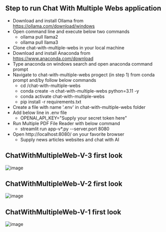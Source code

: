## Step to run Chat With Multiple Webs application
- Download and install Ollama from https://ollama.com/download/windows
- Open command line and execute below two commands
    * ollama pull llama2
    * ollama pull llama3
- Clone chat-with-multiple-webs in your local machine
- Download and install Anaconda from https://www.anaconda.com/download
- Type anaconda on windows search and open anaconda command prompt
- Navigate to chat-with-multiple-webs progect (in step 1) from conda prompt and/by follow below commands
    * cd <basepath>/chat-with-multiple-webs
    * conda create -n chat-with-multiple-webs python=3.11 -y
    * conda activate chat-with-multiple-webs
    * pip install -r requirements.txt
- Create a file with name '.env' in chat-with-multiple-webs folder
- Add below line in .env file
    * OPENAI_API_KEY="Supply your secret token here"
- Run Multiple PDF File Reader with below command
    * streamlit run app-v*.py --server.port 8080
- Open http://localhost:8080/ on your favorite browser
    * Supply news articles websites and chat with AI

## ChatWithMultipleWeb-V-3 first look
![image](https://github.com/ThirdEyeInfo/chat-with-multiple-web/assets/93641638/03d5daf1-a1d4-460d-8105-3eaea064bd2d)

## ChatWithMultipleWeb-V-2 first look
![image](https://github.com/ThirdEyeInfo/chat-with-multiple-web/assets/93641638/e52f7a76-a13a-4a85-a655-e82442a7998c)

## ChatWithMultipleWeb-V-1 first look
![image](https://github.com/ThirdEyeInfo/chat-with-multiple-web/assets/93641638/9c074e7d-7437-416e-9efd-da92f9ffd278)
